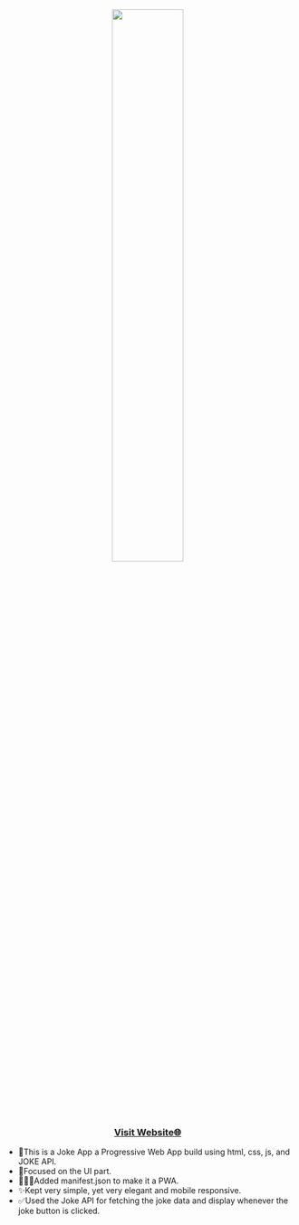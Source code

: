 
<div align="center">
  <img src="https://icon-library.com/images/jokes-icon/jokes-icon-9.jpg" width="50%">
</div>
<div align="center">
  <h3><a href="https://dad-joke-s.netlify.app/">Visit Website🌐</a></h3>
</div>

<ul>
<li>💓This is a Joke App a Progressive Web App build using html, css, js, and JOKE API. </li> 
<li>📱Focused on the UI part.</li> 
<li>🧑🏻‍💻Added manifest.json to make it a PWA.</li> 
<li>✨Kept very simple, yet very elegant and mobile responsive.</li>
<li>✅Used the Joke API for fetching the joke data and display whenever the joke button is  clicked.</li>
</ul>
